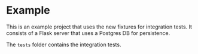 # Example

This is an example project that uses the new fixtures for integration tests.
It consists of a Flask server that uses a Postgres DB for persistence.

The `tests` folder contains the integration tests.

